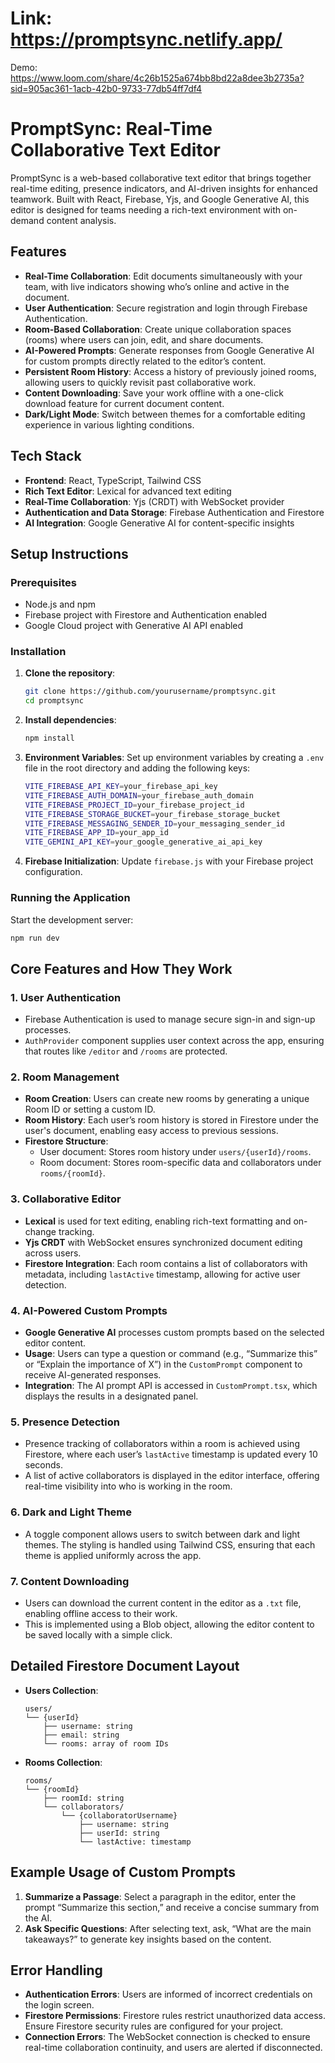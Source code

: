 # Link: https://promptsync.netlify.app/

Demo: https://www.loom.com/share/4c26b1525a674bb8bd22a8dee3b2735a?sid=905ac361-1acb-42b0-9733-77db54ff7df4

# PromptSync: Real-Time Collaborative Text Editor

PromptSync is a web-based collaborative text editor that brings together real-time editing, presence indicators, and AI-driven insights for enhanced teamwork. Built with React, Firebase, Yjs, and Google Generative AI, this editor is designed for teams needing a rich-text environment with on-demand content analysis.

## Features

- **Real-Time Collaboration**: Edit documents simultaneously with your team, with live indicators showing who’s online and active in the document.
- **User Authentication**: Secure registration and login through Firebase Authentication.
- **Room-Based Collaboration**: Create unique collaboration spaces (rooms) where users can join, edit, and share documents.
- **AI-Powered Prompts**: Generate responses from Google Generative AI for custom prompts directly related to the editor’s content.
- **Persistent Room History**: Access a history of previously joined rooms, allowing users to quickly revisit past collaborative work.
- **Content Downloading**: Save your work offline with a one-click download feature for current document content.
- **Dark/Light Mode**: Switch between themes for a comfortable editing experience in various lighting conditions.

## Tech Stack

- **Frontend**: React, TypeScript, Tailwind CSS
- **Rich Text Editor**: Lexical for advanced text editing
- **Real-Time Collaboration**: Yjs (CRDT) with WebSocket provider
- **Authentication and Data Storage**: Firebase Authentication and Firestore
- **AI Integration**: Google Generative AI for content-specific insights


## Setup Instructions

### Prerequisites

- Node.js and npm
- Firebase project with Firestore and Authentication enabled
- Google Cloud project with Generative AI API enabled

### Installation

1. **Clone the repository**:
   ```bash
   git clone https://github.com/yourusername/promptsync.git
   cd promptsync
   ```

2. **Install dependencies**:
   ```bash
   npm install
   ```

3. **Environment Variables**: Set up environment variables by creating a `.env` file in the root directory and adding the following keys:
   ```bash
   VITE_FIREBASE_API_KEY=your_firebase_api_key
   VITE_FIREBASE_AUTH_DOMAIN=your_firebase_auth_domain
   VITE_FIREBASE_PROJECT_ID=your_firebase_project_id
   VITE_FIREBASE_STORAGE_BUCKET=your_firebase_storage_bucket
   VITE_FIREBASE_MESSAGING_SENDER_ID=your_messaging_sender_id
   VITE_FIREBASE_APP_ID=your_app_id
   VITE_GEMINI_API_KEY=your_google_generative_ai_api_key
   ```

4. **Firebase Initialization**: Update `firebase.js` with your Firebase project configuration.

### Running the Application

Start the development server:
   ```bash
   npm run dev
   ```

## Core Features and How They Work

### 1. **User Authentication**
   - Firebase Authentication is used to manage secure sign-in and sign-up processes.
   - `AuthProvider` component supplies user context across the app, ensuring that routes like `/editor` and `/rooms` are protected.

### 2. **Room Management**
   - **Room Creation**: Users can create new rooms by generating a unique Room ID or setting a custom ID.
   - **Room History**: Each user’s room history is stored in Firestore under the user's document, enabling easy access to previous sessions.
   - **Firestore Structure**:
     - User document: Stores room history under `users/{userId}/rooms`.
     - Room document: Stores room-specific data and collaborators under `rooms/{roomId}`.

### 3. **Collaborative Editor**
   - **Lexical** is used for text editing, enabling rich-text formatting and on-change tracking.
   - **Yjs CRDT** with WebSocket ensures synchronized document editing across users.
   - **Firestore Integration**: Each room contains a list of collaborators with metadata, including `lastActive` timestamp, allowing for active user detection.
   
### 4. **AI-Powered Custom Prompts**
   - **Google Generative AI** processes custom prompts based on the selected editor content.
   - **Usage**: Users can type a question or command (e.g., “Summarize this” or “Explain the importance of X”) in the `CustomPrompt` component to receive AI-generated responses.
   - **Integration**: The AI prompt API is accessed in `CustomPrompt.tsx`, which displays the results in a designated panel.

### 5. **Presence Detection**
   - Presence tracking of collaborators within a room is achieved using Firestore, where each user’s `lastActive` timestamp is updated every 10 seconds.
   - A list of active collaborators is displayed in the editor interface, offering real-time visibility into who is working in the room.

### 6. **Dark and Light Theme**
   - A toggle component allows users to switch between dark and light themes. The styling is handled using Tailwind CSS, ensuring that each theme is applied uniformly across the app.

### 7. **Content Downloading**
   - Users can download the current content in the editor as a `.txt` file, enabling offline access to their work.
   - This is implemented using a Blob object, allowing the editor content to be saved locally with a simple click.

## Detailed Firestore Document Layout

- **Users Collection**: 
  ```
  users/
  └── {userId}
      ├── username: string
      ├── email: string
      └── rooms: array of room IDs
  ```

- **Rooms Collection**:
  ```
  rooms/
  └── {roomId}
      ├── roomId: string
      └── collaborators/
          └── {collaboratorUsername}
              ├── username: string
              ├── userId: string
              └── lastActive: timestamp
  ```

## Example Usage of Custom Prompts

1. **Summarize a Passage**: Select a paragraph in the editor, enter the prompt “Summarize this section,” and receive a concise summary from the AI.
2. **Ask Specific Questions**: After selecting text, ask, “What are the main takeaways?” to generate key insights based on the content.

## Error Handling

- **Authentication Errors**: Users are informed of incorrect credentials on the login screen.
- **Firestore Permissions**: Firestore rules restrict unauthorized data access. Ensure Firestore security rules are configured for your project.
- **Connection Errors**: The WebSocket connection is checked to ensure real-time collaboration continuity, and users are alerted if disconnected.

